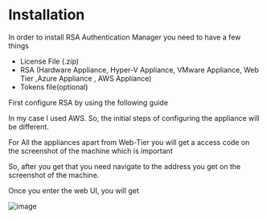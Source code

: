 # Installation
In order to install RSA Authentication Manager you need to have a few things

<ul>
  <li>License File (.zip)</li>
  <li>RSA (Hardware Appliance, Hyper-V Appliance, VMware Appliance, Web Tier ,Azure Appliance , AWS Appliance)</li>
  <li>Tokens file(optional)</li>
</ul>

First configure RSA by using the following guide

In my case I used AWS. So, the initial steps of configuring the appliance will be different.

For All the appliances apart from Web-Tier you will get a access code on the screenshot of the machine which is important

So, after you get that you need navigate to the address you  get on the screenshot of the machine.

Once you enter the web UI, you will get 

![image](https://user-images.githubusercontent.com/80450749/216555795-b1e211a2-e5fa-4929-82bb-16e59a148acd.png)




